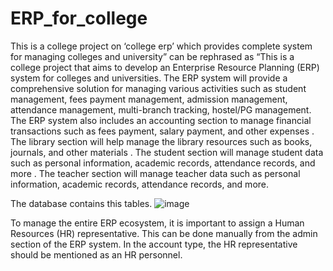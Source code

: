 # ERP_for_college
  This is a college project on ‘college erp’ which provides complete system for managing colleges and university” can be rephrased as “This is a college project that aims to develop an Enterprise Resource Planning (ERP) system for colleges and universities. The ERP system will provide a comprehensive solution for managing various activities such as student management, fees payment management, admission management, attendance management, multi-branch tracking, hostel/PG management.
  The ERP system also includes an accounting section to manage financial transactions such as fees payment, salary payment, and other expenses . The library section will help manage the library resources such as books, journals, and other materials . The student section will manage student data such as personal information, academic records, attendance records, and more . The teacher section will manage teacher data such as personal information, academic records, attendance records, and more.

The database contains this tables.
![image](https://github.com/suman2mandal/ERP_for_college/assets/36975298/17716b79-7fd6-4e08-8d9b-a87af98b72af)

To manage the entire ERP ecosystem, it is important to assign a Human Resources (HR) representative. This can be done manually from the admin section of the ERP system. In the account type, the HR representative should be mentioned as an HR personnel.
